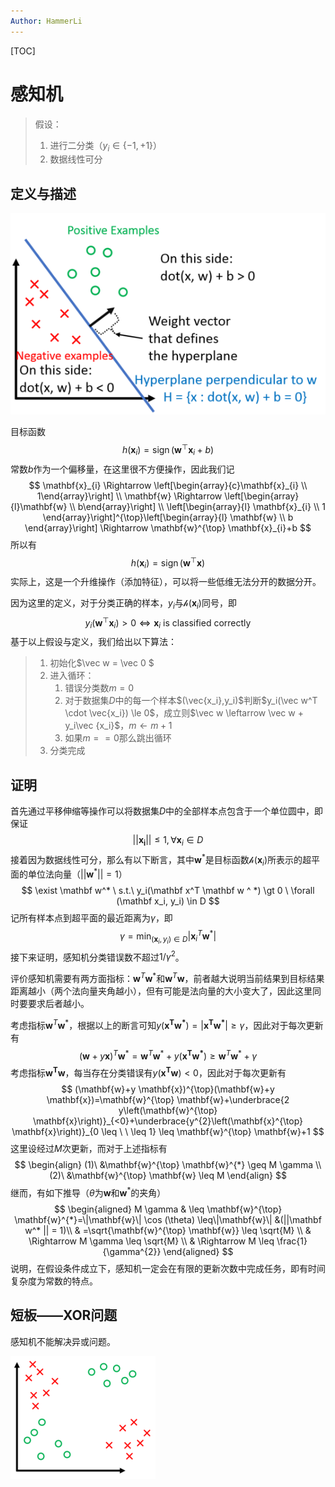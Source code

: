 ```yaml
---
Author: HammerLi
---
```


[TOC]

# 感知机

> 假设：
>
> 1. 进行二分类（$y_i\in\{-1,+1\}$）
> 2. 数据线性可分

## 定义与描述

![](./img/Perceptron.png)

目标函数
$$
h\left(\mathbf x_{i}\right)=\operatorname{sign}\left(\mathbf{w}^{\top} \mathbf{x}_{i}+b\right)
$$
常数$b$作为一个偏移量，在这里很不方便操作，因此我们记
$$
\mathbf{x}_{i} \Rightarrow \left[\begin{array}{c}\mathbf{x}_{i} \\ 1\end{array}\right] \\
\mathbf{w} \Rightarrow \left[\begin{array}{l}\mathbf{w} \\ b\end{array}\right] \\
\left[\begin{array}{l}
\mathbf{x}_{i} \\
1
\end{array}\right]^{\top}\left[\begin{array}{l}
\mathbf{w} \\
b
\end{array}\right] \Rightarrow \mathbf{w}^{\top} \mathbf{x}_{i}+b
$$
所以有
$$
h\left(\mathbf{x}_{i}\right)=\operatorname{sign}\left(\mathbf{w}^{\top} \mathbf{x}\right)
$$
实际上，这是一个升维操作（添加特征），可以将一些低维无法分开的数据分开。

因为这里的定义，对于分类正确的样本，$y_i$与$\mathcal h(\mathbf x_i)$同号，即
$$
y_{i}\left(\mathbf{w}^{\top} \mathbf{x}_{i}\right)>0 \Longleftrightarrow \mathbf{x}_{i} \text { is classified correctly }
$$
基于以上假设与定义，我们给出以下算法：

> 1. 初始化$\vec w = \vec 0 $
> 2. 进入循环：
>    1. 错误分类数$m=0$
>    2. 对于数据集$D$中的每一个样本$(\vec{x_i},y_i)$判断$y_i(\vec w^T \cdot \vec{x_i}) \le 0$，成立则$\vec w \leftarrow \vec w + y_i\vec {x_i}$，$m\leftarrow m + 1$
>    3. 如果$m == 0$那么跳出循环
> 3. 分类完成

## 证明

首先通过平移伸缩等操作可以将数据集$D$中的全部样本点包含于一个单位圆中，即保证
$$
||\mathbf{x_i}|| \le 1, \forall \mathbf x_i \in D
$$
接着因为数据线性可分，那么有以下断言，其中$\mathbf w ^ *$是目标函数$\mathcal h (\mathbf x_i)$所表示的超平面的单位法向量（$||\mathbf w^* || = 1$）
$$
\exist \mathbf w^* \ s.t.\  y_i(\mathbf x^T \mathbf w ^ *) \gt 0 \ \forall (\mathbf x_i, y_i) \in D
$$
记所有样本点到超平面的最近距离为$\gamma$，即
$$
\gamma=\min _{\left(\mathbf{x}_{i}, y_{i}\right) \in D}\left|\mathbf{x}_{i}^{T} \mathbf{w}^{*}\right|
$$
接下来证明，感知机分类错误数不超过$1/\gamma^2$。

评价感知机需要有两方面指标：$\mathbf w ^ T \mathbf w ^ *$和$\mathbf w^T \mathbf w$，前者越大说明当前结果到目标结果距离越小（两个法向量夹角越小），但有可能是法向量的大小变大了，因此这里同时要要求后者越小。

考虑指标$\mathbf w ^ T \mathbf w ^ *$，根据以上的断言可知$y(\mathbf{x^Tw^*})=|\mathbf{x^Tw^*}| \ge \gamma$，因此对于每次更新有
$$
(\mathbf w + y \mathbf x) ^ T \mathbf w ^ * = \mathbf w ^ T \mathbf w ^ * + y(\mathbf {x^Tw^*}) \ge \mathbf w ^ T \mathbf w ^ * + \gamma
$$
考虑指标$\mathbf{w^T w}$，每当存在分类错误有$y(\mathbf{x^Tw})\lt 0$，因此对于每次更新有
$$
(\mathbf{w}+y \mathbf{x})^{\top}(\mathbf{w}+y \mathbf{x})=\mathbf{w}^{\top} \mathbf{w}+\underbrace{2 y\left(\mathbf{w}^{\top} \mathbf{x}\right)}_{<0}+\underbrace{y^{2}\left(\mathbf{x}^{\top} \mathbf{x}\right)}_{0 \leq \ \ \leq 1} \leq \mathbf{w}^{\top} \mathbf{w}+1
$$
这里设经过$M$次更新，而对于上述指标有
$$
\begin{align}
(1)\ &\mathbf{w}^{\top} \mathbf{w}^{*} \geq M \gamma \\
(2)\ &\mathbf{w}^{\top} \mathbf{w} \leq M
\end{align}
$$
继而，有如下推导（$\theta$为$\mathbf w$和$\mathbf w ^ *$的夹角）
$$
\begin{aligned}
M \gamma 
& \leq \mathbf{w}^{\top} \mathbf{w}^{*}=\|\mathbf{w}\| \cos (\theta) \leq\|\mathbf{w}\| &(||\mathbf w^* || = 1)\\
& =\sqrt{\mathbf{w}^{\top} \mathbf{w}}  \leq \sqrt{M} \\
& \Rightarrow M \gamma \leq \sqrt{M} \\
& \Rightarrow M \leq \frac{1}{\gamma^{2}}
\end{aligned}
$$
说明，在假设条件成立下，感知机一定会在有限的更新次数中完成任务，即有时间复杂度为常数的特点。

## 短板——XOR问题

感知机不能解决异或问题。

![](./img/XOR.png)